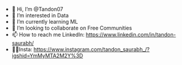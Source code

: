- 👋 Hi, I’m @Tandon07
- 👀 I’m interested in Data
- 🌱 I’m currently learning ML
- 💞️ I’m looking to collaborate on Free Communities
- 📫 How to reach me LinkedIn: https://www.linkedin.com/in/tandon-saurabh/
- 🧑‍🤝Insta: https://www.instagram.com/tandon_saurabh_/?igshid=YmMyMTA2M2Y%3D

<!---
Tandon07/Tandon07 is a ✨ special ✨ repository because its `README.md` (this file) appears on your GitHub profile.
You can click the Preview link to take a look at your changes.
--->
